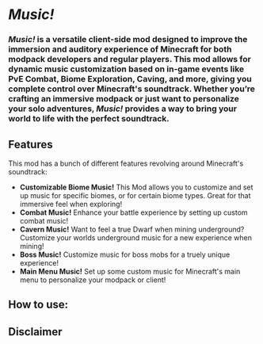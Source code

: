 #  *Music!*

### *Music!* is a versatile client-side mod designed to improve the immersion and auditory experience of Minecraft for both modpack developers and regular players. This mod allows for dynamic music customization based on in-game events like PvE Combat, Biome Exploration, Caving, and more, giving you complete control over Minecraft's soundtrack. Whether you’re crafting an immersive modpack or just want to personalize your solo adventures, *Music!* provides a way to bring your world to life with the perfect soundtrack.

## Features
This mod has a bunch of different features revolving around Minecraft's soundtrack:
- **Customizable Biome Music!** This Mod allows you to customize and set up music for specific biomes, or for certain biome types. Great for that immersive feel when exploring!
- **Combat Music!** Enhance your battle experience by setting up custom combat music!
- **Cavern Music!** Want to feel a true Dwarf when mining underground? Customize your worlds underground music for a new experience when mining!
- **Boss Music!** Customize music for boss mobs for a truely unique experience!
- **Main Menu Music!** Set up some custom music for Minecraft's main menu to personalize your modpack or client!

## How to use:

## Disclaimer
